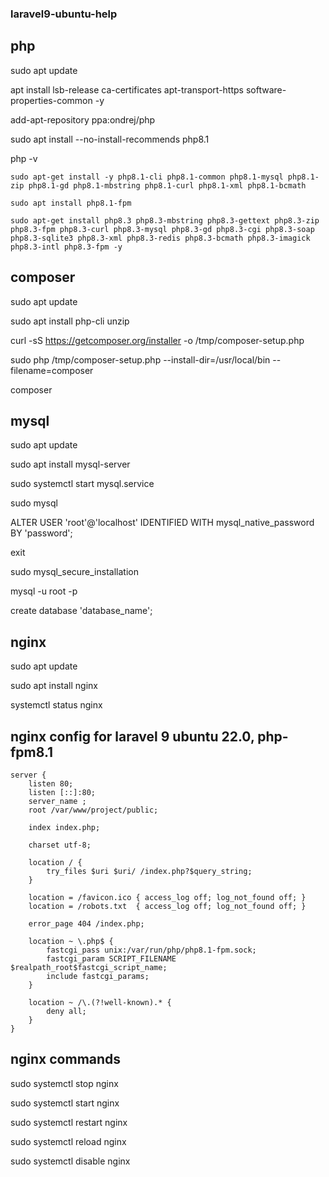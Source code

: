 ### laravel9-ubuntu-help

## php

sudo apt update

apt install lsb-release ca-certificates apt-transport-https software-properties-common -y

add-apt-repository ppa:ondrej/php

sudo apt install --no-install-recommends php8.1


php -v

```
sudo apt-get install -y php8.1-cli php8.1-common php8.1-mysql php8.1-zip php8.1-gd php8.1-mbstring php8.1-curl php8.1-xml php8.1-bcmath

sudo apt install php8.1-fpm
```

```
sudo apt-get install php8.3 php8.3-mbstring php8.3-gettext php8.3-zip php8.3-fpm php8.3-curl php8.3-mysql php8.3-gd php8.3-cgi php8.3-soap php8.3-sqlite3 php8.3-xml php8.3-redis php8.3-bcmath php8.3-imagick php8.3-intl php8.3-fpm -y
```



## composer

sudo apt update

sudo apt install php-cli unzip

curl -sS https://getcomposer.org/installer -o /tmp/composer-setup.php

sudo php /tmp/composer-setup.php --install-dir=/usr/local/bin --filename=composer

composer

## mysql

sudo apt update

sudo apt install mysql-server

sudo systemctl start mysql.service

sudo mysql

ALTER USER 'root'@'localhost' IDENTIFIED WITH mysql_native_password BY 'password';

exit

sudo mysql_secure_installation

mysql -u root -p

create database 'database_name';

## nginx

sudo apt update

sudo apt install nginx

systemctl status nginx

## nginx config for laravel 9 ubuntu 22.0, php-fpm8.1

```
server {
    listen 80;
    listen [::]:80;
    server_name ;
    root /var/www/project/public;
    
    index index.php;

    charset utf-8;

    location / {
        try_files $uri $uri/ /index.php?$query_string;
    }

    location = /favicon.ico { access_log off; log_not_found off; }
    location = /robots.txt  { access_log off; log_not_found off; }

    error_page 404 /index.php;

    location ~ \.php$ {
        fastcgi_pass unix:/var/run/php/php8.1-fpm.sock;
        fastcgi_param SCRIPT_FILENAME $realpath_root$fastcgi_script_name;
        include fastcgi_params;
    }

    location ~ /\.(?!well-known).* {
        deny all;
    }
}
```

## nginx commands

sudo systemctl stop nginx

sudo systemctl start nginx

sudo systemctl restart nginx

sudo systemctl reload nginx

sudo systemctl disable nginx

